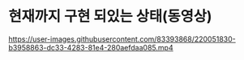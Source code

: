 # 현재까지 구현 되있는 상태(동영상)

https://user-images.githubusercontent.com/83393868/220051830-b3958863-dc33-4283-81e4-280aefdaa085.mp4
